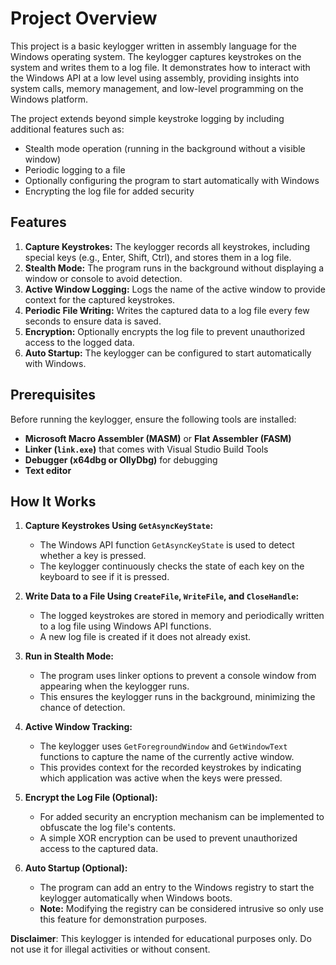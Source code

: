 # Project Overview

This project is a basic keylogger written in assembly language for the Windows operating system. The keylogger captures keystrokes on the system and writes them to a log file. It demonstrates how to interact with the Windows API at a low level using assembly, providing insights into system calls, memory management, and low-level programming on the Windows platform.

The project extends beyond simple keystroke logging by including additional features such as:
- Stealth mode operation (running in the background without a visible window)
- Periodic logging to a file
- Optionally configuring the program to start automatically with Windows
- Encrypting the log file for added security

## Features

1. **Capture Keystrokes:** The keylogger records all keystrokes, including special keys (e.g., Enter, Shift, Ctrl), and stores them in a log file.
2. **Stealth Mode:** The program runs in the background without displaying a window or console to avoid detection.
3. **Active Window Logging:** Logs the name of the active window to provide context for the captured keystrokes.
4. **Periodic File Writing:** Writes the captured data to a log file every few seconds to ensure data is saved.
5. **Encryption:** Optionally encrypts the log file to prevent unauthorized access to the logged data.
6. **Auto Startup:** The keylogger can be configured to start automatically with Windows.

## Prerequisites

Before running the keylogger, ensure the following tools are installed:
- **Microsoft Macro Assembler (MASM)** or **Flat Assembler (FASM)**
- **Linker (`link.exe`)** that comes with Visual Studio Build Tools
- **Debugger (x64dbg or OllyDbg)** for debugging
- **Text editor** 

## How It Works

1. **Capture Keystrokes Using `GetAsyncKeyState`:**
   - The Windows API function `GetAsyncKeyState` is used to detect whether a key is pressed.
   - The keylogger continuously checks the state of each key on the keyboard to see if it is pressed.
   
2. **Write Data to a File Using `CreateFile`, `WriteFile`, and `CloseHandle`:**
   - The logged keystrokes are stored in memory and periodically written to a log file using Windows API functions.
   - A new log file is created if it does not already exist.
   
3. **Run in Stealth Mode:**
   - The program uses linker options to prevent a console window from appearing when the keylogger runs.
   - This ensures the keylogger runs in the background, minimizing the chance of detection.

4. **Active Window Tracking:**
   - The keylogger uses `GetForegroundWindow` and `GetWindowText` functions to capture the name of the currently active window.
   - This provides context for the recorded keystrokes by indicating which application was active when the keys were pressed.

5. **Encrypt the Log File (Optional):**
   - For added security an encryption mechanism can be implemented to obfuscate the log file's contents.
   - A simple XOR encryption can be used to prevent unauthorized access to the captured data.

6. **Auto Startup (Optional):**
   - The program can add an entry to the Windows registry to start the keylogger automatically when Windows boots.
   - **Note:** Modifying the registry can be considered intrusive so only use this feature for demonstration purposes.

**Disclaimer**: This keylogger is intended for educational purposes only. Do not use it for illegal activities or without consent.

